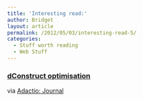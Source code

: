 ```yaml
---
title: 'Interesting read:'
author: Bridget
layout: article
permalink: /2012/05/03/interesting-read-5/
categories:
  - Stuff worth reading
  - Web Stuff
---
```

### [dConstruct optimisation][1]

via [Adactio: Journal][2]

 [1]: http://adactio.com/journal/5439/
 [2]: http://adactio.com/journal/